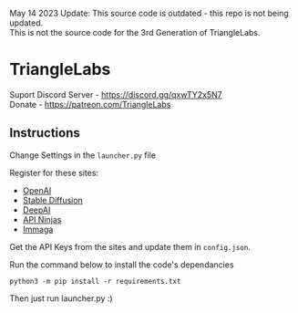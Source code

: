 May 14 2023 Update: This source code is outdated - this repo is not being updated.<br>
This is not the source code for the 3rd Generation of TriangleLabs.

# TriangleLabs

Suport Discord Server - https://discord.gg/qxwTY2x5N7<br>Donate - https://patreon.com/TriangleLabs

## Instructions
Change Settings in the `launcher.py` file

Register for these sites:
 - [OpenAI](https://auth0.openai.com/u/signup)
 - [Stable Diffusion](https://stablediffusionapi.com/register)
 - [DeepAI](https://deepai.org/)
 - [API Ninjas](https://api-ninjas.com/)
 - [Immaga](https://imagga.com/auth/signup)
 
 Get the API Keys from the sites and update them in `config.json`.
 
 Run the command below to install the code's dependancies
 ```
 python3 -m pip install -r requirements.txt
 ```
 
 Then just run launcher.py :)

